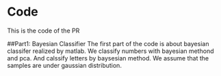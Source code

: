 # Code
This is the code of  the PR

##Part1: Bayesian Classifier
The first part of the code is about bayesian classifer realized by matlab.
We classify numbers with bayesian methond and pca. And calssify letters by baysesian method.
We assume that the samples are under gaussian distribution.

